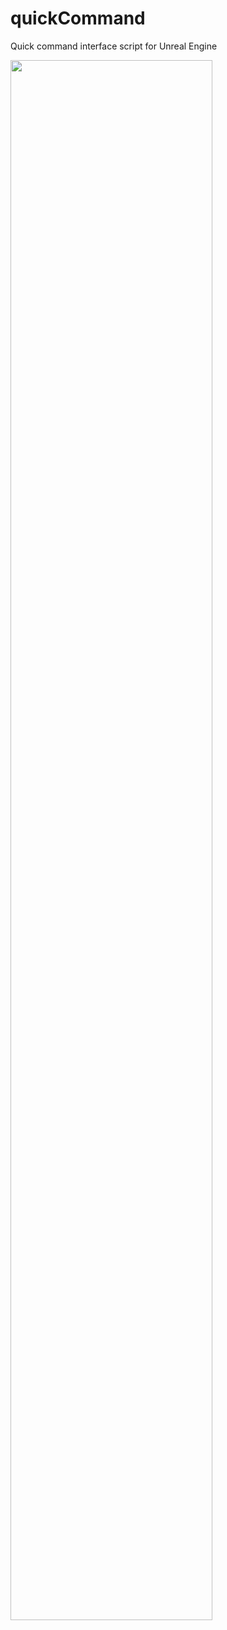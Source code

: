 # quickCommand
Quick command interface script for Unreal Engine

<img width="80%" src="https://user-images.githubusercontent.com/10806467/137741623-36edd4e2-892b-435d-9b9d-5739e42c698d.mp4"/>

